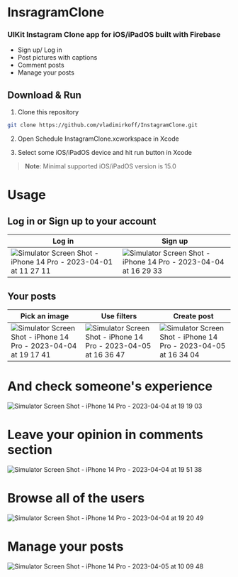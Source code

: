 # InsragramClone

### UIKit Instagram Clone app for iOS/iPadOS built with Firebase

- Sign up/ Log in
- Post pictures with captions
- Comment posts
- Manage your posts

## Download & Run

1. Clone this repository

```bash
git clone https://github.com/vladimirkoff/InstagramClone.git
```

2. Open Schedule InstagramClone.xcworkspace in Xcode

3. Select some iOS/iPadOS device and hit run button in Xcode

> **Note**: Minimal supported iOS/iPadOS version is 15.0

# Usage

## Log in or Sign up to your account

| Log in  | Sign up |
| ------------- | ------------- | 
| ![Simulator Screen Shot - iPhone 14 Pro - 2023-04-01 at 11 27 11](https://user-images.githubusercontent.com/115025494/229292028-93d36e3b-9913-4f1d-b85f-6bebbbde62b1.png)| ![Simulator Screen Shot - iPhone 14 Pro - 2023-04-04 at 16 29 33](https://user-images.githubusercontent.com/115025494/229852134-a9ea95bb-6668-41b6-9bec-4e766da714d9.png) | 

## Your posts




| Pick an image  | Use filters | Create post |
| ------------- | ------------- | ------------- |
| ![Simulator Screen Shot - iPhone 14 Pro - 2023-04-04 at 19 17 41](https://user-images.githubusercontent.com/115025494/229862268-2fa3cfda-c556-41d0-8860-ebc92904c5df.png)| ![Simulator Screen Shot - iPhone 14 Pro - 2023-04-05 at 16 36 47](https://user-images.githubusercontent.com/115025494/230097214-87abef99-3fc0-43c7-9f64-40d2bda777e5.png)| ![Simulator Screen Shot - iPhone 14 Pro - 2023-04-05 at 16 34 04](https://user-images.githubusercontent.com/115025494/230096677-a00934a6-cc7e-4372-b77e-01198ec4425f.png)|




# And check someone's experience

![Simulator Screen Shot - iPhone 14 Pro - 2023-04-04 at 19 19 03](https://user-images.githubusercontent.com/115025494/229862351-e1b007ab-16e5-458a-875e-51fb785f16a1.png)

# Leave your opinion in comments section

![Simulator Screen Shot - iPhone 14 Pro - 2023-04-04 at 19 51 38](https://user-images.githubusercontent.com/115025494/229862421-c430fbf5-1d17-4f56-b26e-351d8c5ad724.png)

# Browse all of the users

![Simulator Screen Shot - iPhone 14 Pro - 2023-04-04 at 19 20 49](https://user-images.githubusercontent.com/115025494/229862484-e7b96b52-1890-482b-ad68-c761ce4f2839.png)

# Manage your posts

![Simulator Screen Shot - iPhone 14 Pro - 2023-04-05 at 10 09 48](https://user-images.githubusercontent.com/115025494/230006987-66176aae-7ae4-4a1a-82d0-e5dacc4c29a2.png)



